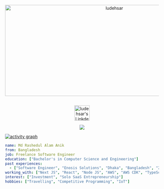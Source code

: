<!-- <p align="center">
<img alt="loficity" width="600px" src="https://github.com/HyunCafe/HyunCafe/raw/main/assests/loficity.gif" />
</p> -->

<p align="center">
  <img src="https://socialify.git.ci/ludehsar/ludehsar/image?font=Source%20Code%20Pro&language=1&name=1&owner=1&pattern=Plus&pulls=1&stargazers=1&theme=Dark" alt="ludehsar" width="700" height="300" />
</p>

<p align="center">
<br/>
<a href="https://www.linkedin.com/in/ludehsar">
  <img alt="ludehsar's LinkdeIN" width="50px" src="https://user-images.githubusercontent.com/43545812/144035037-0f415fc7-9f96-4517-a370-ccc6e78a714b.png" />
</a>
<br />
</p>

<p align="center">
  <img alig src="https://github-profile-trophy.vercel.app/?username=ludehsar&theme=onedark&column=-1" />
</p>

[![activity graph](https://github-readme-activity-graph.vercel.app/graph?username=ludehsar&theme=github-dark-dimmed&custom_title=ludehsar%20Activity%20Graph&hide_border=true)](https://github.com/ashutosh00710/github-readme-activity-graph)

```yaml
name: Md Rashedul Alam Anik
from: Bangladesh
job: Freelance Software Engineer
education: ["Bachelor's in Computer Science and Engineering"]
past experiences: 
  - ["Software Engineer", "Enosis Solutions", "Dhaka", "Bangladesh", "2022-2023"]
working_with: ["Next JS", "React", "Node JS", "AWS", "AWS CDK", "TypeScript", "React Native"]
interest: ["Investment", "Solo SaaS Entrepreneurship"]
hobbies: ["Travelling", "Competitive Programming", "IoT"]
```
